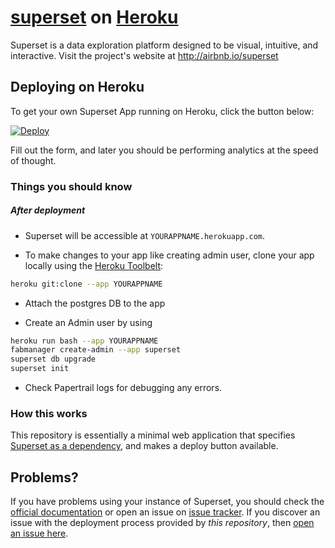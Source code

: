 # [superset](https://github.com/apache/incubator-superset) on [Heroku](http://heroku.com)

Superset is a data exploration platform designed to be visual, intuitive, and interactive. Visit the project's website at <http://airbnb.io/superset>

## Deploying on Heroku

To get your own Superset App running on Heroku, click the button below:

[![Deploy](https://www.herokucdn.com/deploy/button.svg)](https://heroku.com/deploy?template=https://github.com/turquoisehealth/superset-on-heroku)

Fill out the form, and later you should be performing analytics at the speed of thought.

### Things you should know
##### After deployment

- Superset will be accessible at `YOURAPPNAME.herokuapp.com`.

- To make changes to your app like creating admin user, clone your app locally using the [Heroku Toolbelt](https://toolbelt.heroku.com/):

```sh
heroku git:clone --app YOURAPPNAME
```

- Attach the postgres DB to the app


- Create an Admin user by using

```sh
heroku run bash --app YOURAPPNAME
fabmanager create-admin --app superset
superset db upgrade
superset init
```

- Check Papertrail logs for debugging any errors.

### How this works

This repository is essentially a minimal web application that specifies [Superset as a dependency](https://github.com/apache/incubator-superset), and makes a deploy button available.

## Problems?

If you have problems using your instance of Superset, you should check the [official documentation](https://superset.incubator.apache.org/installation.html) or open an issue on [issue tracker](https://github.com/apache/incubator-superset/issues). If you discover an issue with the deployment process provided by *this repository*, then [open an issue here](https://github.com/dugjason/superset-on-heroku/issues).
